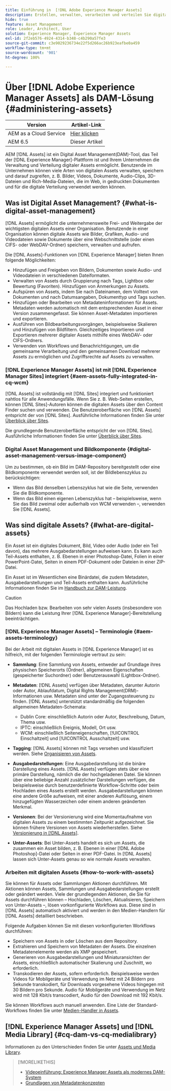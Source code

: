 ```yaml
---
title: Einführung in  [!DNL Adobe Experience Manager Assets]
description: Erstellen, verwalten, verarbeiten und verteilen Sie digitale Assets in Experience Manager. In diesen Handbüchern werden Best Practices, Barrierefreiheitsfunktionen und die Verwendung AEM 6.5-Assets beschrieben.
hide: true
feature: Asset Management
role: Leader, Architect, User
solution: Experience Manager, Experience Manager Assets
exl-id: 2f2eb576-4924-4314-b348-c4b290a57fe3
source-git-commit: c3e9029236734e22f5d266ac26b923eafbe0a459
workflow-type: tm+mt
source-wordcount: '901'
ht-degree: 100%

---
```


# Über [!DNL Adobe Experience Manager Assets] als DAM-Lösung {#administering-assets}

| Version | Artikel-Link |
| -------- | ---------------------------- |
| AEM as a Cloud Service | [Hier klicken](https://experienceleague.adobe.com/de/docs/experience-manager-cloud-service/content/assets/overview) |
| AEM 6.5 | Dieser Artikel |

AEM [!DNL Assets] ist ein Digital Asset Management(DAM)-Tool, das Teil der [!DNL Experience Manager]-Plattform ist und Ihrem Unternehmen die Verwaltung und Verteilung digitaler Assets ermöglicht. Benutzende im Unternehmen können viele Arten von digitalen Assets verwalten, speichern und darauf zugreifen, z. B. Bilder, Videos, Dokumente, Audio-Clips, 3D-Dateien und Rich-Media-Dateien, die im Web, in gedruckten Dokumenten und für die digitale Verteilung verwendet werden können.

## Was ist Digital Asset Management? {#what-is-digital-asset-management}

[!DNL Assets] ermöglicht die unternehmensweite Frei- und Weitergabe der wichtigsten digitalen Assets einer Organisation. Benutzende in einer Organisation können digitale Assets wie Bilder, Grafiken, Audio- und Videodateien sowie Dokumente über eine Webschnittstelle (oder einen CIFS- oder WebDAV-Ordner) speichern, verwalten und aufrufen.

Die [!DNL Assets]-Funktionen von [!DNL Experience Manager] bieten Ihnen folgende Möglichkeiten:

* Hinzufügen und Freigeben von Bildern, Dokumenten sowie Audio- und Videodateien in verschiedenen Dateiformaten.
* Verwalten von Assets durch Gruppierung nach Tags, Lightbox oder Bewertung (Favoriten). Hinzufügen von Anmerkungen zu Assets.
* Aufspüren von Assets, indem Sie nach Dateinamen, dem Volltext von Dokumenten und nach Datumsangaben, Dokumenttyp und Tags suchen.
* Hinzufügen oder Bearbeiten von Metadateninformationen für Assets. Metadaten werden automatisch mit dem entsprechenden Asset in einer Version zusammengefasst. Sie können Asset-Metadaten importieren und exportieren.
* Ausführen von Bildbearbeitungsvorgängen, beispielsweise Skalieren und Hinzufügen von Bildfiltern. Gleichzeitiges Importieren und Exportieren mehrerer digitaler Assets mithilfe eines WebDAV- oder CIFS-Ordners.
* Verwenden von Workflows und Benachrichtigungen, um die gemeinsame Verarbeitung und den gemeinsamen Download mehrerer Assets zu ermöglichen und Zugriffsrechte auf Assets zu verwalten.

### [!DNL Experience Manager Assets] ist mit [!DNL Experience Manager Sites] integriert {#aem-assets-fully-integrated-in-cq-wcm}

[!DNL Assets] ist vollständig mit [!DNL Sites] integriert und funktioniert nahtlos für alle Anwendungsfälle. Wenn Sie z. B. Web-Seiten erstellen, können [!DNL Sites]-Autoren können die digitalen Assets über den Content Finder suchen und verwenden. Die Benutzeroberfläche von [!DNL Assets] entspricht der von [!DNL Sites]. Ausführliche Informationen finden Sie unter [Überblick über Sites](/help/sites-authoring/page-authoring.md).

Die grundlegende Benutzeroberfläche entspricht der von [!DNL Sites]. Ausführliche Informationen finden Sie unter [Überblick über Sites](/help/sites-authoring/page-authoring.md).

### Digital Asset Management und Bildkomponente {#digital-asset-management-versus-image-component}

Um zu bestimmen, ob ein Bild im DAM-Repository bereitgestellt oder eine Bildkomponente verwendet werden soll, ist der Bildlebenszyklus zu berücksichtigen:

* Wenn das Bild denselben Lebenszyklus hat wie die Seite, verwenden Sie die Bildkomponente.
* Wenn das Bild einen eigenen Lebenszyklus hat – beispielsweise, wenn Sie das Bild zweimal oder außerhalb von WCM verwenden –, verwenden Sie [!DNL Assets].

## Was sind digitale Assets? {#what-are-digital-assets}

Ein Asset ist ein digitales Dokument, Bild, Video oder Audio (oder ein Teil davon), das mehrere Ausgabedarstellungen aufweisen kann. Es kann auch Teil-Assets enthalten, z. B. Ebenen in einer Photoshop-Datei, Folien in einer PowerPoint-Datei, Seiten in einem PDF-Dokument oder Dateien in einer ZIP-Datei.

Ein Asset ist im Wesentlichen eine Binärdatei, die zudem Metadaten, Ausgabedarstellungen und Teil-Assets enthalten kann. Ausführliche Informationen finden Sie im [Handbuch zur DAM-Leistung](/help/sites-deploying/assets-performance-sizing.md).

>[!CAUTION]
>
>Das Hochladen bzw. Bearbeiten von sehr vielen Assets (insbesondere von Bildern) kann die Leistung Ihrer [!DNL Experience Manager]-Bereitstellung beeinträchtigen.

### [!DNL Experience Manager Assets] – Terminologie {#aem-assets-terminology}

Bei der Arbeit mit digitalen Assets in [!DNL Experience Manager] ist es hilfreich, mit der folgenden Terminologie vertraut zu sein:

* **Sammlung**: Eine Sammlung von Assets, entweder auf Grundlage ihres physischen Speicherorts (Ordner), allgemeinen Eigenschaften (gespeicherter Suchordner) oder Benutzerauswahl (Lightbox-Ordner).

* **Metadaten**: [!DNL Assets] verfügen über Metadaten, darunter Autorin oder Autor, Ablaufdatum, Digital Rights Management(DRM)-Informationen usw. Metadaten sind unter der Zugangssteuerung zu finden. [!DNL Assets] unterstützt standardmäßig die folgenden allgemeinen Metadaten-Schemata:

   * Dublin Core: einschließlich Autorin oder Autor, Beschreibung, Datum, Thema usw.
   * IPTC: einschließlich Ereignis, Modell, Ort usw.
   * WCM: einschließlich Seiteneigenschaften, [!UICONTROL Einschaltzeit] und [!UICONTROL Ausschaltzeit] usw.

* **Tagging**: [!DNL Assets] können mit Tags versehen und klassifiziert werden. Siehe [Organisieren von Assets](/help/assets/organize-assets.md).

* **Ausgabedarstellungen**: Eine Ausgabedarstellung ist die binäre Darstellung eines Assets. [!DNL Assets] verfügen stets über eine primäre Darstellung, nämlich die der hochgeladenen Datei. Sie können über eine beliebige Anzahl zusätzlicher Darstellungen verfügen, die beispielsweise durch benutzerdefinierte Workflow-Schritte oder beim Hochladen eines Assets erstellt werden. Ausgabedarstellungen können eine andere Größe aufweisen, mit einer anderen Auflösung, einem hinzugefügten Wasserzeichen oder einem anderen geänderten Merkmal.

* **Versionen**: Bei der Versionierung wird eine Momentaufnahme von digitalen Assets zu einem bestimmten Zeitpunkt aufgezeichnet. Sie können frühere Versionen von Assets wiederherstellen. Siehe [Versionierung in [!DNL Assets]](manage-assets.md#asset-versioning).

* **Unter-Assets**: Bei Unter-Assets handelt es sich um Assets, die zusammen ein Asset bilden, z. B. Ebenen in einer [!DNL Adobe Photoshop]-Datei oder Seiten in einer PDF-Datei. In [!DNL Assets] lassen sich Unter-Assets genau so wie normale Assets verwalten.

### Arbeiten mit digitalen Assets {#how-to-work-with-assets}

Sie können für Assets oder Sammlungen Aktionen durchführen. Mit Aktionen können Assets, Sammlungen und Ausgabedarstellungen erstellt oder geändert werden. Viele der grundlegenden Aktionen, die Sie für Assets durchführen können – Hochladen, Löschen, Aktualisieren, Speichern von Unter-Assets –, lösen vorkonfigurierte Workflows aus. Diese sind in [!DNL Assets] automatisch aktiviert und werden in den Medien-Handlern für [!DNL Assets] detailliert beschrieben.

Folgende Aufgaben können Sie mit diesen vorkonfigurierten Workflows durchführen:

* Speichern von Assets in oder Löschen aus dem Repository.
* Extrahieren und Speichern von Metadaten der Assets. Die einzelnen Metadatenelemente werden als XMP gespeichert.
* Generieren von Ausgabedarstellungen und Miniaturansichten der Assets, einschließlich automatischer Skalierung und Zuschnitt, wo erforderlich.
* Transkodieren der Assets, sofern erforderlich. Beispielsweise werden Videos für Mobilgeräte und Verwendung im Netz mit 24 Bildern pro Sekunde transkodiert, für Downloads vorgesehene Videos hingegen mit 30 Bildern pro Sekunde. Audio für Mobilgeräte und Verwendung im Netz wird mit 128 Kbit/s transcodiert, Audio für den Download mit 192 Kbit/s.

Sie können Workflows auch manuell anwenden. Eine Liste der Standard-Workflows finden Sie unter [Medien-Handler in Assets](media-handlers.md).

## [!DNL Experience Manager Assets] und [!DNL Media Library] {#cq-dam-vs-cq-medialibrary}

Informationen zu den Unterschieden finden Sie unter [Assets und Media Library](medialibrary.md).

>[!MORELIKETHIS]
>
>* [Videoeinführung: Experience Manager Assets als modernes DAM-System](https://www.youtube.com/watch?v=PBwQqZgC-yo)
>* [Grundlagen von Metadatenkonzepten](/help/assets/metadata-concepts.md)
